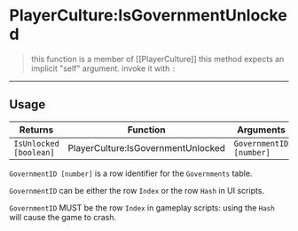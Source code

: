 # PlayerCulture:IsGovernmentUnlocked
> this function is a member of [[PlayerCulture]]
> this method expects an implicit "self" argument. invoke it with `:`
-----
## Usage
| Returns                | Function                           | Arguments               |
| ---------------------- | ---------------------------------- | ----------------------- |
| `IsUnlocked [boolean]` | PlayerCulture:IsGovernmentUnlocked | `GovernmentID [number]` |

`GovernmentID [number]` is a row identifier for the `Governments` table.

`GovernmentID` can be either the row  `Index` or the row `Hash` in UI scripts.

`GovernmentID` MUST be the row `Index` in gameplay scripts: using the `Hash` will cause the game to crash.

